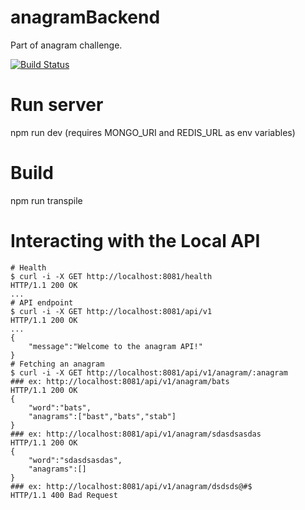 # anagramBackend
Part of anagram challenge. 

[![Build Status](https://travis-ci.org/rajatonit/anagram-backend.svg?branch=master)](https://travis-ci.org/rajatonit/anagram-backend)

# Run server
npm run dev  (requires MONGO_URI and REDIS_URL as env variables)

# Build 
npm run transpile

# Interacting with the Local API
```{bash}
# Health
$ curl -i -X GET http://localhost:8081/health
HTTP/1.1 200 OK
...
# API endpoint
$ curl -i -X GET http://localhost:8081/api/v1
HTTP/1.1 200 OK
...
{
    "message":"Welcome to the anagram API!"
}
# Fetching an anagram
$ curl -i -X GET http://localhost:8081/api/v1/anagram/:anagram
### ex: http://localhost:8081/api/v1/anagram/bats
HTTP/1.1 200 OK
{
    "word":"bats",
    "anagrams":["bast","bats","stab"]
}
### ex: http://localhost:8081/api/v1/anagram/sdasdsasdas
HTTP/1.1 200 OK
{
    "word":"sdasdsasdas",
    "anagrams":[]
}
### ex: http://localhost:8081/api/v1/anagram/dsdsds@#$
HTTP/1.1 400 Bad Request
```